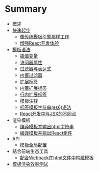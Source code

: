# Summary

* [概述](README.md)
* [快速起步](gettingStarted/index.md)
    * [像传统模板引擎那样工作](gettingStarted/commonTemplateEngine.md)
    * [增强React开发体验](gettingStarted/enhanceReact.md)
* [模板语法](templateSyntax/index.md)
    * [插值变量](templateSyntax/variable.md)
    * [访问器属性](templateSyntax/accessor.md)
    * [过滤器与表达式](templateSyntax/filter.md)
    * [内置过滤器](templateSyntax/built-inFilter.md)
    * [扩展标签](templateSyntax/extensionTag.md)
    * [内置扩展标签](templateSyntax/built-inExtensionTag.md)
    * [行内扩展标签](templateSyntax/inlineExtensionTag.md)
    * [模板注释](templateSyntax/comment.md)
    * [标签模板字符串(es6)语法](templateSyntax/templateString.md)
    * [React开发中与JSX的不同点](templateSyntax/react.md)
* 渲染模板
    * [编译模板并输出html字符串](api/renderString.md)
    * [编译模板并输出React组件](api/renderReact.md)
* API
    * [模板全局配置](api/config.md)
* 结合前端生态工具
    * [配合Webpack在html文件中构建模板](api/webpack.md)
* [模板渲染效率测试](performance/renderSpeed.md)